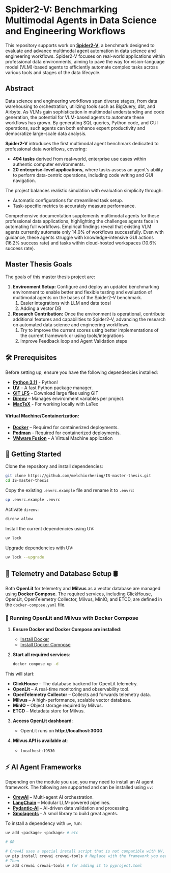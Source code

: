 # Spider2-V: Benchmarking Multimodal Agents in Data Science and Engineering Workflows

This repository supports work on **[Spider2-V](https://spider2-v.github.io/)**, a benchmark designed to evaluate and advance multimodal agent automation in data science and engineering workflows. Spider2-V focuses on real-world applications within professional data environments, aiming to pave the way for vision-language model (VLM)-based agents to efficiently automate complex tasks across various tools and stages of the data lifecycle.

## Abstract

Data science and engineering workflows span diverse stages, from data warehousing to orchestration, utilizing tools such as BigQuery, dbt, and Airbyte. As VLMs gain sophistication in multimodal understanding and code generation, the potential for VLM-based agents to automate these workflows has grown. By generating SQL queries, Python code, and GUI operations, such agents can both enhance expert productivity and democratize large-scale data analysis.

**Spider2-V** introduces the first multimodal agent benchmark dedicated to professional data workflows, covering:

- **494 tasks** derived from real-world, enterprise use cases within authentic computer environments.
- **20 enterprise-level applications**, where tasks assess an agent's ability to perform data-centric operations, including code writing and GUI navigation.

The project balances realistic simulation with evaluation simplicity through:

- Automatic configurations for streamlined task setup.
- Task-specific metrics to accurately measure performance.

Comprehensive documentation supplements multimodal agents for these professional data applications, highlighting the challenges agents face in automating full workflows. Empirical findings reveal that existing VLM agents currently automate only 14.0% of workflows successfully. Even with guidance, these agents struggle with knowledge-intensive GUI actions (16.2% success rate) and tasks within cloud-hosted workspaces (10.6% success rate).

## Master Thesis Goals

The goals of this master thesis project are:

1. **Environment Setup:** Configure and deploy an updated benchmarking environment to enable better and flexible testing and evaluation of multimodal agents on the bases of the Spider2-V benchmark.
   1. Easier integrations with LLM and data toosl
   2. Adding a vector DB
2. **Research Contribution:** Once the environment is operational, contribute additional features and capabilities to Spider2-V, advancing the research on automated data science and engineering workflows.
   1. Try to improve the current scores using better implementations of the current framework or using tools/integrations
   2. Improve Feedback loop and Agent Validation steps

## 🛠️ Prerequisites

Before setting up, ensure you have the following dependencies installed:

- **[Python 3.11](https://www.python.org/downloads/release/python-3110/)** - Python!
- **[UV](https://docs.astral.sh/uv/guides/install-python/)** – A fast Python package manager.
- **[GIT LFS](https://git-lfs.com/)** - Download large files using GIT
- **[Direnv](https://direnv.net/)** – Manages environment variables per project.
- **[MacTeX](https://www.tug.org/mactex/)** - For working locally with LaTex

#### Virtual Machine/Containerization:

- **[Docker](https://www.docker.com/)** – Required for containerized deployments.
- **[Podman](https://podman.io/)** - Required for containerized deployments.
- **[VMware Fusion](https://www.vmware.com/go/getfusion)** - A Virtual Machine application

## 🚀 Getting Started

Clone the repository and install dependencies:

```sh
git clone https://github.com/melchiorhering/IS-master-thesis.git
cd IS-master-thesis
```

Copy the existing `.envrc.example` file and rename it to `.envrc`:

```sh
cp .envrc.example .envrc
```

Activate `direnv`:

```sh
direnv allow
```

Install the current dependencies using UV:

```sh
uv lock
```

Upgrade dependencies with UV:

```sh
uv lock --upgrade
```

## 📡 Telemetry and Database Setup 🛢

Both **OpenLit** for telemetry and **Milvus** as a vector database are managed using **Docker Compose**. The required services, including ClickHouse, OpenLit, OpenTelemetry Collector, Milvus, MinIO, and ETCD, are defined in the `docker-compose.yaml` file.

### 🚀 Running OpenLit and Milvus with Docker Compose

1. **Ensure Docker and Docker Compose are installed**:

   - [Install Docker](https://www.docker.com/get-started)
   - [Install Docker Compose](https://docs.docker.com/compose/install/)

2. **Start all required services**:

   ```sh
   docker compose up -d
   ```

This will start:

- **ClickHouse** – The database backend for OpenLit telemetry.
- **OpenLit** – A real-time monitoring and observability tool.
- **OpenTelemetry Collector** – Collects and forwards telemetry data.
- **Milvus** – A high-performance, scalable vector database.
- **MinIO** – Object storage required by Milvus.
- **ETCD** – Metadata store for Milvus.

3. **Access OpenLit dashboard**:

   - OpenLit runs on **http://localhost:3000**.

4. **Milvus API is available at**:
   - `localhost:19530`

## ⚡ AI Agent Frameworks

Depending on the module you use, you may need to install an AI agent framework. The following are supported and can be installed using `uv`:

- **[CrewAI](https://github.com/crewai/crewai)** – Multi-agent AI orchestration.
- **[LangChain](https://github.com/hwchase17/langchain)** – Modular LLM-powered pipelines.
- **[Pydantic-AI](https://github.com/pydantic/pydantic-ai)** – AI-driven data validation and processing.
- **[Smolagents](https://github.com/huggingface/smolagents)** - A smol library to build great agents.

To install a dependency with `uv`, run:

```sh
uv add <package> <package> # etc

# OR

# CrewAI uses a special install script that is not compatible with UV, therefore fallback to "uv pip install ..."
uv pip install crewai crewai-tools # Replace with the framework you need
# Then
uv add crewai crewai-tools # for adding it to pyproject.toml
```
